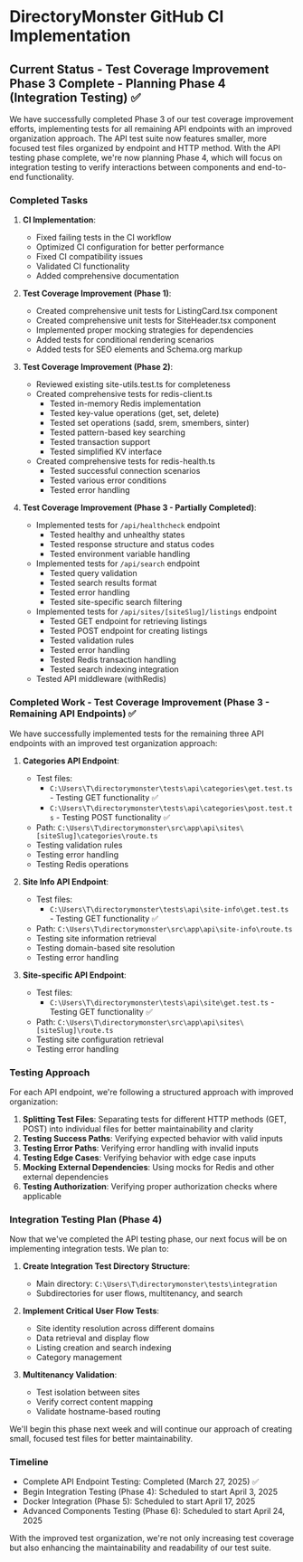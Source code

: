# DirectoryMonster GitHub CI Implementation

## Current Status - Test Coverage Improvement Phase 3 Complete - Planning Phase 4 (Integration Testing) ✅

We have successfully completed Phase 3 of our test coverage improvement efforts, implementing tests for all remaining API endpoints with an improved organization approach. The API test suite now features smaller, more focused test files organized by endpoint and HTTP method. With the API testing phase complete, we're now planning Phase 4, which will focus on integration testing to verify interactions between components and end-to-end functionality.

### Completed Tasks

1. **CI Implementation**:
   - Fixed failing tests in the CI workflow
   - Optimized CI configuration for better performance
   - Fixed CI compatibility issues
   - Validated CI functionality
   - Added comprehensive documentation

2. **Test Coverage Improvement (Phase 1)**:
   - Created comprehensive unit tests for ListingCard.tsx component
   - Created comprehensive unit tests for SiteHeader.tsx component
   - Implemented proper mocking strategies for dependencies
   - Added tests for conditional rendering scenarios
   - Added tests for SEO elements and Schema.org markup

3. **Test Coverage Improvement (Phase 2)**:
   - Reviewed existing site-utils.test.ts for completeness
   - Created comprehensive tests for redis-client.ts
     - Tested in-memory Redis implementation
     - Tested key-value operations (get, set, delete)
     - Tested set operations (sadd, srem, smembers, sinter)
     - Tested pattern-based key searching
     - Tested transaction support
     - Tested simplified KV interface
   - Created comprehensive tests for redis-health.ts
     - Tested successful connection scenarios
     - Tested various error conditions
     - Tested error handling

4. **Test Coverage Improvement (Phase 3 - Partially Completed)**:
   - Implemented tests for `/api/healthcheck` endpoint
     - Tested healthy and unhealthy states
     - Tested response structure and status codes
     - Tested environment variable handling
   - Implemented tests for `/api/search` endpoint
     - Tested query validation
     - Tested search results format
     - Tested error handling
     - Tested site-specific search filtering
   - Implemented tests for `/api/sites/[siteSlug]/listings` endpoint
     - Tested GET endpoint for retrieving listings
     - Tested POST endpoint for creating listings
     - Tested validation rules
     - Tested error handling
     - Tested Redis transaction handling
     - Tested search indexing integration
   - Tested API middleware (withRedis)

### Completed Work - Test Coverage Improvement (Phase 3 - Remaining API Endpoints) ✅

We have successfully implemented tests for the remaining three API endpoints with an improved test organization approach:

1. **Categories API Endpoint**:
   - Test files:
     - `C:\Users\T\directorymonster\tests\api\categories\get.test.ts` - Testing GET functionality ✅
     - `C:\Users\T\directorymonster\tests\api\categories\post.test.ts` - Testing POST functionality ✅
   - Path: `C:\Users\T\directorymonster\src\app\api\sites\[siteSlug]\categories\route.ts`
   - Testing validation rules
   - Testing error handling
   - Testing Redis operations

2. **Site Info API Endpoint**:
   - Test files:
     - `C:\Users\T\directorymonster\tests\api\site-info\get.test.ts` - Testing GET functionality ✅
   - Path: `C:\Users\T\directorymonster\src\app\api\site-info\route.ts` 
   - Testing site information retrieval
   - Testing domain-based site resolution
   - Testing error handling

3. **Site-specific API Endpoint**:
   - Test files:
     - `C:\Users\T\directorymonster\tests\api\site\get.test.ts` - Testing GET functionality ✅
   - Path: `C:\Users\T\directorymonster\src\app\api\sites\[siteSlug]\route.ts`
   - Testing site configuration retrieval
   - Testing error handling

### Testing Approach

For each API endpoint, we're following a structured approach with improved organization:

1. **Splitting Test Files**: Separating tests for different HTTP methods (GET, POST) into individual files for better maintainability and clarity
2. **Testing Success Paths**: Verifying expected behavior with valid inputs
3. **Testing Error Paths**: Verifying error handling with invalid inputs 
4. **Testing Edge Cases**: Verifying behavior with edge case inputs
5. **Mocking External Dependencies**: Using mocks for Redis and other external dependencies
6. **Testing Authorization**: Verifying proper authorization checks where applicable

### Integration Testing Plan (Phase 4)

Now that we've completed the API testing phase, our next focus will be on implementing integration tests. We plan to:

1. **Create Integration Test Directory Structure**:
   - Main directory: `C:\Users\T\directorymonster\tests\integration`
   - Subdirectories for user flows, multitenancy, and search

2. **Implement Critical User Flow Tests**:
   - Site identity resolution across different domains
   - Data retrieval and display flow
   - Listing creation and search indexing
   - Category management

3. **Multitenancy Validation**:
   - Test isolation between sites
   - Verify correct content mapping
   - Validate hostname-based routing

We'll begin this phase next week and will continue our approach of creating small, focused test files for better maintainability.

### Timeline

- Complete API Endpoint Testing: Completed (March 27, 2025) ✅
- Begin Integration Testing (Phase 4): Scheduled to start April 3, 2025
- Docker Integration (Phase 5): Scheduled to start April 17, 2025
- Advanced Components Testing (Phase 6): Scheduled to start April 24, 2025

With the improved test organization, we're not only increasing test coverage but also enhancing the maintainability and readability of our test suite.
